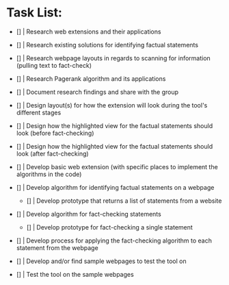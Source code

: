 # Task List:

- [] | Research web extensions and their applications
- [] | Research existing solutions for identifying factual statements
- [] | Research webpage layouts in regards to scanning for information (pulling text to fact-check)
- [] | Research Pagerank algorithm and its applications

- [] | Document research findings and share with the group

- [] | Design layout(s) for how the extension will look during the tool's different stages
- [] | Design how the highlighted view for the factual statements should look (before fact-checking)
- [] | Design how the highlighted view for the factual statements should look (after fact-checking)

- [] | Develop basic web extension (with specific places to implement the algorithms in the code)
- [] | Develop algorithm for identifying factual statements on a webpage
    - [] | Develop prototype that returns a list of statements from a website
- [] | Develop algorithm for fact-checking statements
    - [] | Develop prototype for fact-checking a single statement
- [] | Develop process for applying the fact-checking algorithm to each statement from the webpage
- [] | Develop and/or find sample webpages to test the tool on

- [] | Test the tool on the sample webpages